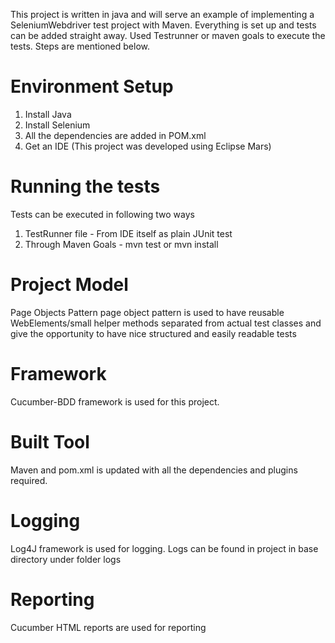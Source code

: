 This project is written in java and will serve an example of implementing a SeleniumWebdriver test project with Maven. Everything is set up and tests can be added straight away. Used Testrunner or maven goals to execute the tests. Steps are mentioned below.

# Environment Setup

1. Install Java
2. Install Selenium
3. All the dependencies are added in POM.xml
4. Get an IDE (This project was developed using Eclipse Mars)


# Running the tests
Tests can be executed in following two ways

1. TestRunner file - From IDE itself as plain JUnit test
2. Through Maven Goals - mvn test or mvn install

# Project Model
Page Objects Pattern
page object pattern is used to have reusable WebElements/small helper methods separated from actual test classes and give the opportunity to have nice structured and easily readable tests


# Framework

Cucumber-BDD framework is used for this project.

# Built Tool
Maven and pom.xml is updated with all the dependencies and plugins required.

# Logging

Log4J framework is used for logging.
Logs can be found in project in base directory under folder logs

# Reporting

Cucumber HTML reports are used for reporting
